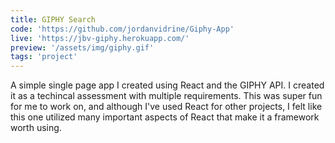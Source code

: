```yaml
---
title: GIPHY Search
code: 'https://github.com/jordanvidrine/Giphy-App'
live: 'https://jbv-giphy.herokuapp.com/'
preview: '/assets/img/giphy.gif'
tags: 'project'
---
```

A simple single page app I created using React and the GIPHY API. I created it as a techincal assessment with multiple requirements. This was super fun for me to work on, and although I've used React for other projects, I felt like this one utilized many important aspects of React that make it a framework worth using.
<!--more--> 
 <!-- this more tag is a hack to get the content to only render into a P tag -->